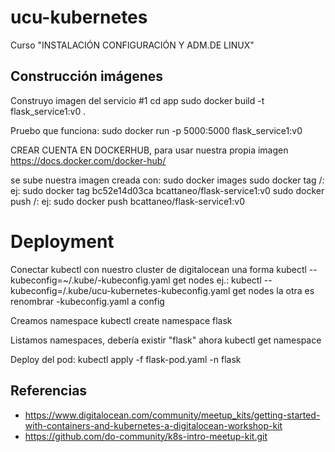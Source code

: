 # ucu-kubernetes

Curso "INSTALACIÓN CONFIGURACIÓN Y ADM.DE LINUX"

## Construcción imágenes
Construyo imagen del servicio #1
cd app
sudo docker build -t flask_service1:v0 .

Pruebo que funciona:
sudo docker run -p 5000:5000 flask_service1:v0

CREAR CUENTA EN DOCKERHUB, para usar nuestra propia imagen
https://docs.docker.com/docker-hub/

se sube nuestra imagen creada con:
sudo docker images
sudo docker tag <ID imagen> <ID dockerhub>/<nombre repo>:<tag>
ej: sudo docker tag bc52e14d03ca bcattaneo/flask-service1:v0
sudo docker push <ID dockerhub>/<nombre repo>:<tag>
ej: sudo docker push bcattaneo/flask-service1:v0

# Deployment
Conectar kubectl con nuestro cluster de digitalocean
una forma kubectl --kubeconfig=~/.kube/<clustername>-kubeconfig.yaml get nodes
ej.: kubectl --kubeconfig=/.kube/ucu-kubernetes-kubeconfig.yaml get nodes
la otra es renombrar <clustername>-kubeconfig.yaml a config

Creamos namespace
kubectl create namespace flask

Listamos namespaces, debería existir "flask" ahora
kubectl get namespace

Deploy del pod:
kubectl apply -f flask-pod.yaml -n flask

## Referencias
* https://www.digitalocean.com/community/meetup_kits/getting-started-with-containers-and-kubernetes-a-digitalocean-workshop-kit
* https://github.com/do-community/k8s-intro-meetup-kit.git